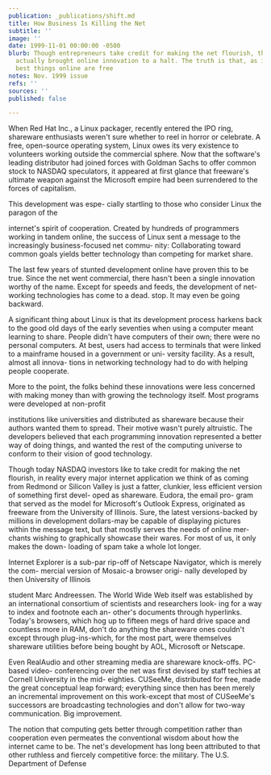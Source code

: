 ```yaml
---
publication: _publications/shift.md
title: How Business Is Killing the Net
subtitle: ''
image: ''
date: 1999-11-01 00:00:00 -0500
blurb: Though entrepreneurs take credit for making the net flourish, the market has
  actually brought online innovation to a halt. The truth is that, as in life, the
  best things online are free
notes: Nov. 1999 issue
refs: ''
sources: ''
published: false

---
```

When Red Hat Inc., a Linux packager, recently entered the IPO ring, shareware enthusiasts weren't sure whether to reel in horror or celebrate. A free, open-source operating system, Linux owes its very existence to volunteers working outside the commercial sphere. Now that the software's leading distributor had joined forces with Goldman Sachs to offer common stock to NASDAQ speculators, it appeared at first glance that freeware's ultimate weapon against the Microsoft empire had been surrendered to the forces of capitalism.

This development was espe- cially startling to those who consider Linux the paragon of the

internet's spirit of cooperation. Created by hundreds of programmers working in tandem online, the success of Linux sent a message to the increasingly business-focused net commu- nity: Collaborating toward common goals yields better technology than competing for market share.

The last few years of stunted development online have proven this to be true. Since the net went commercial, there hasn't been a single innovation worthy of the name. Except for speeds and feeds, the development of net- working technologies has come to a dead. stop. It may even be going backward.

A significant thing about Linux is that its development process harkens back to the good old days of the early seventies when using a computer meant learning to share. People didn't have computers of their own; there were no personal computers. At best, users had access to terminals that were linked to a mainframe housed in a government or uni- versity facility. As a result, almost all innova- tions in networking technology had to do with helping people cooperate.

More to the point, the folks behind these innovations were less concerned with making money than with growing the technology itself. Most programs were developed at non-profit

institutions like universities and distributed as shareware because their authors wanted them to spread. Their motive wasn't purely altruistic. The developers believed that each programming innovation represented a better way of doing things, and wanted the rest of the computing universe to conform to their vision of good technology.

Though today NASDAQ investors like to take credit for making the net flourish, in reality every major internet application we think of as coming from Redmond or Silicon Valley is just a fatter, clunkier, less efficient version of something first devel- oped as shareware. Eudora, the email pro- gram that served as the model for Microsoft's Outlook Express, originated as freeware from the University of Illinois. Sure, the latest versions-backed by millions in development dollars-may be capable of displaying pictures within the message text, but that mostly serves the needs of online mer- chants wishing to graphically showcase their wares. For most of us, it only makes the down- loading of spam take a whole lot longer.

Internet Explorer is a sub-par rip-off of Netscape Navigator, which is merely the com- mercial version of Mosaic-a browser origi- nally developed by then University of Illinois

student Marc Andreessen. The World Wide Web itself was established by an international consortium of scientists and researchers look- ing for a way to index and footnote each an- other's documents through hyperlinks. Today's browsers, which hog up to fifteen megs of hard drive space and countless more in RAM, don't do anything the shareware ones couldn't except through plug-ins-which, for the most part, were themselves shareware utilities before being bought by AOL, Microsoft or Netscape.

Even RealAudio and other streaming media are shareware knock-offs. PC-based video- conferencing over the net was first devised by staff techies at Cornell University in the mid- eighties. CUSeeMe, distributed for free, made the great conceptual leap forward; everything since then has been merely an incremental improvement on this work-except that most of CUSeeMe's successors are broadcasting technologies and don't allow for two-way communication. Big improvement.

The notion that computing gets better through competition rather than cooperation even permeates the conventional wisdom about how the internet came to be. The net's development has long been attributed to that other ruthless and fiercely competitive force: the military. The U.S. Department of Defense